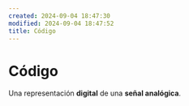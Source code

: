 ```yaml
---
created: 2024-09-04 18:47:30
modified: 2024-09-04 18:47:52
title: Código
---
```


# Código

Una representación **digital** de una **señal analógica**.
